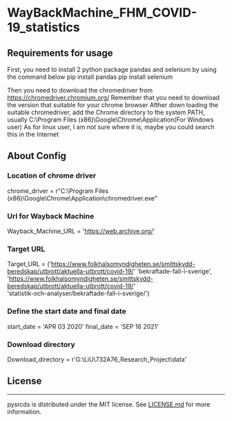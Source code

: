 # WayBackMachine_FHM_COVID-19_statistics
## Requirements for usage
First, you need to install 2 python package pandas and selenium by using the command below
pip install pandas
pip install selenium

Then you need to download the chromedriver from https://chromedriver.chromium.org/
Remember that you need to download the version that suitable for your chrome browser
Afther down loading the suitable chromedriver, add the Chrome directory to the system PATH, usually C:\Program Files (x86)\Google\Chrome\Application(For Windows user)
As for linux user, I am not sure where it is, maybe you could search this in the Internet

## About Config
### Location of chrome driver
chrome_driver = r"C:\Program Files (x86)\Google\Chrome\Application\chromedriver.exe"

### Url for Wayback Machine
Wayback_Machine_URL = 'https://web.archive.org/'

### Target URL
Target_URL = ('https://www.folkhalsomyndigheten.se/smittskydd-beredskap/utbrott/aktuella-utbrott/covid-19/'
              'bekraftade-fall-i-sverige',
              'https://www.folkhalsomyndigheten.se/smittskydd-beredskap/utbrott/aktuella-utbrott/covid-19/' \
             'statistik-och-analyser/bekraftade-fall-i-sverige/')

### Define the start date and final date
start_date = 'APR 03 2020'
final_date = 'SEP 16 2021'

### Download directory
Download_directory = r'G:\LiU\732A76_Research_Project\data'


## License
-------

pysrcds is distributed under the MIT license. See
[LICENSE.md](https://github.com/ChenjianS47/ChenjianS47-WayBackMachine_FHM_COVID-19_statistics/blob/5a2344ecf1840d73396514fbf2e7bb89235d3fe7/LICENSE)
for more information.
